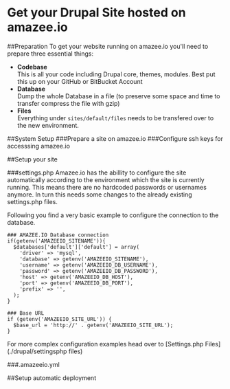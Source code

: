 # Get your Drupal Site hosted on amazee.io

##Preparation
To get your website running on amazee.io you'll need to prepare three essential things:
- **Codebase**  
This is all your code including Drupal core, themes, modules. Best put this up on your GitHub or BitBucket Account
- **Database**  
Dump the whole Database in a file (to preserve some space and time to transfer compress the file with gzip)
- **Files**  
Everything under `sites/default/files` needs to be transfered over to the new environment.

##System Setup
###Prepare a site on amazee.io
###Configure ssh keys for accesssing amazee.io

##Setup your site

###settings.php
Amazee.io has the abillity to configure the site automatically according to the environment which the site is currently running. This means there are no hardcoded passwords or usernames anymore. In turn this needs some changes to the already existing settings.php files. 

Following you find a very basic example to configure the connection to the database.

```
### AMAZEE.IO Database connection
if(getenv('AMAZEEIO_SITENAME')){
  $databases['default']['default'] = array(
    'driver' => 'mysql',
    'database' => getenv('AMAZEEIO_SITENAME'),
    'username' => getenv('AMAZEEIO_DB_USERNAME'),
    'password' => getenv('AMAZEEIO_DB_PASSWORD'),
    'host' => getenv('AMAZEEIO_DB_HOST'),
    'port' => getenv('AMAZEEIO_DB_PORT'),
    'prefix' => '',
  );
}

### Base URL
if (getenv('AMAZEEIO_SITE_URL')) {
  $base_url = 'http://' . getenv('AMAZEEIO_SITE_URL');
}
```

For more complex configuration examples head over to [Settings.php Files](./drupal/settingsphp
files)



###.amazeeio.yml

##Setup automatic deployment